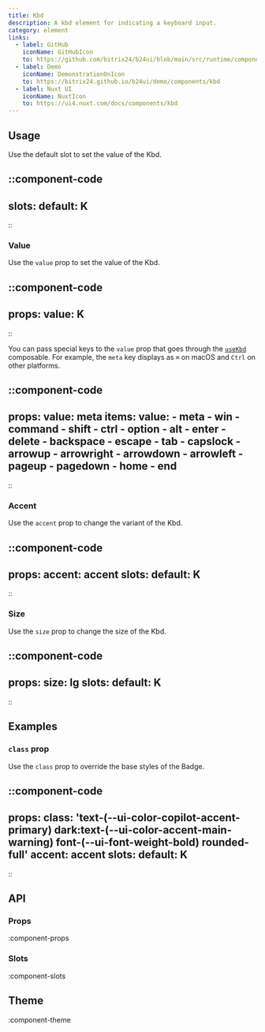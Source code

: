 ```yaml
---
title: Kbd
description: A kbd element for indicating a keyboard input.
category: element
links:
  - label: GitHub
    iconName: GitHubIcon
    to: https://github.com/bitrix24/b24ui/blob/main/src/runtime/components/Kbd.vue
  - label: Demo
    iconName: DemonstrationOnIcon
    to: https://bitrix24.github.io/b24ui/demo/components/kbd
  - label: Nuxt UI
    iconName: NuxtIcon
    to: https://ui4.nuxt.com/docs/components/kbd
---
```


## Usage

Use the default slot to set the value of the Kbd.

::component-code
---
slots:
  default: K
---
::

### Value

Use the `value` prop to set the value of the Kbd.

::component-code
---
props:
  value: K
---
::

You can pass special keys to the `value` prop that goes through the [`useKbd`](https://github.com/bitrix24/b24ui/blob/main/src/runtime/composables/useKbd.ts) composable. For example, the `meta` key displays as `⌘` on macOS and `Ctrl` on other platforms.

::component-code
---
props:
  value: meta
items:
  value:
    - meta
    - win
    - command
    - shift
    - ctrl
    - option
    - alt
    - enter
    - delete
    - backspace
    - escape
    - tab
    - capslock
    - arrowup
    - arrowright
    - arrowdown
    - arrowleft
    - pageup
    - pagedown
    - home
    - end
---
::

### Accent

Use the `accent` prop to change the variant of the Kbd.

::component-code
---
props:
  accent: accent
slots:
  default: K
---
::

### Size

Use the `size` prop to change the size of the Kbd.

::component-code
---
props:
  size: lg
slots:
  default: K
---
::

## Examples

### `class` prop

Use the `class` prop to override the base styles of the Badge.

::component-code
---
props:
  class: 'text-(--ui-color-copilot-accent-primary) dark:text-(--ui-color-accent-main-warning) font-(--ui-font-weight-bold) rounded-full'
  accent: accent
slots:
  default: K
---
::

## API

### Props

:component-props

### Slots

:component-slots

## Theme

:component-theme
